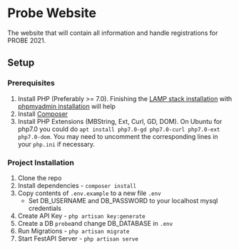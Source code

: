 # Probe Website

The website that will contain all information and handle registrations for PROBE 2021. 

## Setup

### Prerequisites

1. Install PHP (Preferably >= 7.0). Finishing the [LAMP stack installation](https://www.digitalocean.com/community/tutorials/how-to-install-linux-apache-mysql-php-lamp-stack-ubuntu-18-04) with [phpmyadmin installation](https://www.digitalocean.com/community/tutorials/how-to-install-and-secure-phpmyadmin-on-ubuntu-16-04) will help
2. Install [Composer](https://getcomposer.org/download/)
3. Install PHP Extensions (MBString, Ext, Curl, GD, DOM). On Ubuntu for php7.0 you could do ```apt install php7.0-gd php7.0-curl php7.0-ext php7.0-dom```. You may need to uncomment the corresponding lines in your `php.ini` if necessary.

### Project Installation

1. Clone the repo
2. Install dependencies - `composer install`
3. Copy contents of `.env.example` to a new file `.env`
    * Set DB_USERNAME and DB_PASSWORD to your localhost mysql credentials
4. Create API Key - `php artisan key:generate`
5. Create a DB `probe`and change DB_DATABASE in `.env`
6. Run Migrations - `php artisan migrate`
7. Start FestAPI Server - `php artisan serve`
